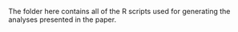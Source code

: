 The folder here contains all of the R scripts used for generating the analyses presented in the paper.
